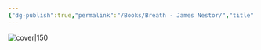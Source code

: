 ```yaml
---
{"dg-publish":true,"permalink":"/Books/Breath - James Nestor/","title":"Breath","noteIcon":4,"created":"2024-11-18T16:31:15.376+09:00"}
---
```



![cover|150](http://books.google.com/books/content?id=-ZuzDwAAQBAJ&printsec=frontcover&img=1&zoom=5&edge=curl&source=gbs_api)